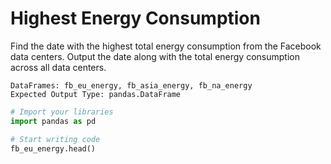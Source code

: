 # Highest Energy Consumption

Find the date with the highest total energy consumption from the Facebook data centers. Output the date along with the total energy consumption across all data centers.

```
DataFrames: fb_eu_energy, fb_asia_energy, fb_na_energy
Expected Output Type: pandas.DataFrame
```

```python
# Import your libraries
import pandas as pd

# Start writing code
fb_eu_energy.head()
```